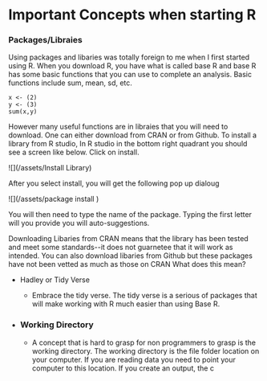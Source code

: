 # Important Concepts when starting R

### Packages/Libraies

Using packages and libaries was totally foreign to me when I first started using R.  When you download R, you have what is called base R and base R has some basic functions that you can use to complete an analysis. Basic functions include sum, mean, sd, etc.

```
x <- (2)
y <- (3)
sum(x,y)
```

However many useful functions are in libraies that you will need to download. One can either download from CRAN or from Github.  To install a library from R studio,  In R studio in the bottom right quadrant you should see a screen like below. Click on install.

![](/assets/Install Library)

After you select install, you will get the following pop up dialoug

![](/assets/package install )

You will then need to type the name of the package. Typing the first letter will you provide you will auto-suggestions.

Downloading Libaries from CRAN means that the library has been tested and meet some standards--it does not guarnetee that it will work as intended. You can also download libaries from Github but these packages have not been vetted as much as those on CRAN What does this mean?

* Hadley or Tidy Verse

  * Embrace the tidy verse. The tidy verse is a serious of packages that will make working with R much easier than using Base R.

* ### Working Directory

  * A concept that is hard to grasp for non programmers to grasp is the working directory. The working directory is the file folder location on your computer. If you are reading data you need to point your computer to this location. If you create an output, the c



